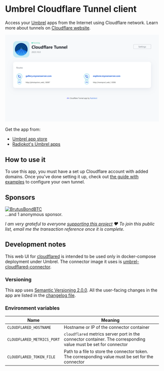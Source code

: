 # Umbrel Cloudflare Tunnel client
Access your [Umbrel](https://umbrel.com/) apps from the Internet using Cloudflare network. Learn more about tunnels on [Cloudflare website](https://www.cloudflare.com/products/tunnel/).

![Screenshot](repository-assets/screen-1.png)

Get the app from:
- [Umbrel app store](https://apps.umbrel.com/app/cloudflared)
- [Radiokot's Umbrel apps](https://github.com/Radiokot/umbrel-app-store)

## How to use it

To use this app, you must have a set up Cloudflare account with added domains. Once you've done setting it up, check out [the guide with examples](https://github.com/Radiokot/umbrel-cloudflared/wiki/How-to-set-up-Cloudflare-Tunnel-on-your-Umbrel) to configure your own tunnel.

## Sponsors
[<img src="https://avatars.githubusercontent.com/u/103765434?s=100" alt="BrutusBondBTC" height=70 />](https://github.com/BrutusBondBTC)
<br>
…and 1 anonymous sponsor.

*I am very grateful to everyone [supporting this project](https://radiokot.com.ua/tip) ❤️ To join this public list, email me the transaction reference once it is complete.*

## Development notes
This web UI for [cloudflared](https://github.com/cloudflare/cloudflared) is intended to be used only in docker-compose deployment under Umbrel. The connector image it uses is [umbrel-cloudflared-connector](https://github.com/Radiokot/umbrel-cloudflared-connector).

### Versioning
This app uses [Semantic Versioning 2.0.0](https://semver.org/#spec-item-11).
All the user-facing changes in the app are listed in the [changelog file](CHANGELOG.md).

### Environment variables
|Name|Meaning|
|-|-|
|`CLOUDFLARED_HOSTNAME`|Hostname or IP of the connector container|
|`CLOUDFLARED_METRICS_PORT`|`cloudflared` metrics server port in the connector container. The corresponding value must be set for connector|
|`CLOUDFLARED_TOKEN_FILE`|Path to a file to store the connector token. The corresponding value must be set for the connector|
